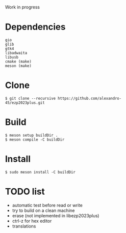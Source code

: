 Work in progress

# Dependencies

    gio
    glib
    gtk4
    libadwaita
    libusb
    cmake (make)
    meson (make)

# Clone

    $ git clone --recursive https://github.com/alexandro-45/ezp2023plus.git

# Build

    $ meson setup buildDir .
    $ meson compile -C buildDir

# Install

    $ sudo meson install -C buildDir

# TODO list
- automatic test before read or write
- try to build on a clean machine
- erase (not implemented in libezp2023plus)
- ctrl-z for hex editor
- translations